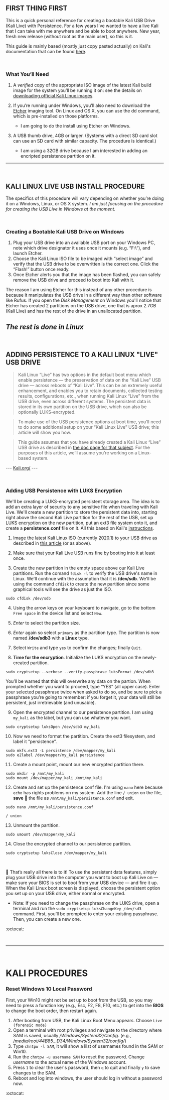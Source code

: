 ## FIRST THING FIRST

This is a quick personal reference for creating a bootable Kali USB Drive (Kali Live) with Persistence. For a few years I've wanted to have a live Kali that I can take with me anywhere and be able to boot anywhere. New year, fresh new release (without root as the main user), so this is it.

This guide is mainly based (mostly just copy pasted actually) on Kali's documentation that can be found [here](https://www.kali.org/docs/usb/kali-linux-live-usb-install/).

<br />

### What You’ll Need

1. A *verified* copy of the appropriate ISO image of the latest Kali build image for the system you’ll be running it on: see the details on [downloading official Kali Linux images](https://www.kali.org/docs/introduction/download-official-kali-linux-images/).

2. If you’re running under Windows, you’ll also need to download the [Etcher](https://www.balena.io/etcher/) imaging tool. On Linux and OS X, you can use the dd command, which is pre-installed on those platforms.
   - I am going to do the install using Etcher on Windows.

3. A USB thumb drive, 4GB or larger. (Systems with a direct SD card slot can use an SD card with similar capacity. The procedure is identical.)
   - I am using a 32GB drive because I am interested in adding an encripted persistence partition on it.

---

<br />

## KALI LINUX LIVE USB INSTALL PROCEDURE

The specifics of this procedure will vary depending on whether you’re doing it on a Windows, Linux, or OS X system.
*I am just focusing on the procedure for creating the USB Live in Windows at the moment.*

<br />

### Creating a Bootable Kali USB Drive on Windows

1. Plug your USB drive into an available USB port on your Windows PC, note which drive designator it uses once it mounts (e.g. “F:\“), and launch Etcher.
2. Choose the Kali Linux ISO file to be imaged with “select image” and verify that the USB drive to be overwritten is the correct one. Click the “Flash!” button once ready.
3. Once Etcher alerts you that the image has been flashed, you can safely remove the USB drive and proceed to boot into Kali with it.

The reason I am using Etcher for this instead of any other procedure is because it manipulates the USB drive in a different way than other software like Rufus. If you open the *Disk Management* on Windows you'll notice that Etcher has created 2 partitions on the USB drive, one that is aprox 2.7GB (Kali Live) and has the rest of the drive in an unallocated partition.

*The rest is done in Linux*
---

<br />

## ADDING PERSISTENCE TO A KALI LINUX "LIVE" USB DRIVE

> Kali Linux “Live” has two options in the default boot menu which enable persistence — the preservation of data on the “Kali Live” USB drive — across reboots of “Kali Live”. This can be an extremely useful enhancement, and enables you to retain documents, collected testing results, configurations, etc., when running Kali Linux “Live” from the USB drive, even across different systems. The persistent data is stored in its own partition on the USB drive, which can also be optionally LUKS-encrypted.

> To make use of the USB persistence options at boot time, you’ll need to do some additional setup on your “Kali Linux Live” USB drive; this article will show you how.

> This guide assumes that you have already created a Kali Linux “Live” USB drive as described in [the doc page for that subject](https://www.kali.org/docs/usb/kali-linux-live-usb-install/). For the purposes of this article, we’ll assume you’re working on a Linux-based system.

--- [Kali.org/](https://www.kali.org/docs/usb/kali-linux-live-usb-persistence/) ---

<br />

### Adding USB Persistence with LUKS Encryption

We'll be creating a LUKS-encrypted persistent storage area. The idea is to add an extra layer of security to any sensitive file when traveling with Kali Live. We'll create a new partition to store the persistent data into, starting right above the second Kali Live partition for the rest of the USB, set up LUKS encryption on the new partition, put an ext3 file system onto it, and create a **persistence.conf** file on it. All this based on Kali's [instructions](https://www.kali.org/docs/usb/kali-linux-live-usb-persistence/).

1. Image the latest Kali Linux ISO (currently 2020.1) to your USB drive as described in [this article](https://www.kali.org/docs/usb/kali-linux-live-usb-install/) (or as above).

2. Make sure that your Kali Live USB runs fine by booting into it at least once.

3. Create the new partition in the empty space above our Kali Live partitions. Run the comand `fdisk -l` to verify the USB drive's name in Linux. We'll continue with the assumption that it is **/dev/sdb**. We'll be using the command `cfdisk` to create the new partition since some graphical tools will see the drive as just the ISO.

```
sudo cfdisk /dev/sdb
```

4. Using the arrow keys on your keyboard to navigate, go to the bottom `Free space` in the device list and select `New`.

5. *Enter* to select the partition size.

6. *Enter* again so select `primary` as the partition type. The partition is now named **/dev/sdb3** with a **Linux** type.

7. Select `Write` and type `yes` to confirm the changes; finally `Quit`.

8. **Time for the encryption**. Initialize the LUKS encryption on the newly-created partition.
```
sudo cryptsetup --verbose --verify-passphrase luksFormat /dev/sdb3
```
You’ll be warned that this will overwrite any data on the partion. When prompted whether you want to proceed, type “YES” (all upper case). Enter your selected passphrase twice when asked to do so, and be sure to pick a passphrase you’re going to remember: if you forget it, your data will still be persistent, just irretrievable (and unusable).

9. Open the encrypted channel to our persistence partition. I am using `my_kali` as the label, but you can use whatever you want.
```
sudo cryptsetup luksOpen /dev/sdb3 my_kali
```

10. Now we need to format the partition. Create the ext3 filesystem, and label it “persistence”.
```
sudo mkfs.ext3 -L persistence /dev/mapper/my_kali
sudo e2label /dev/mapper/my_kali persistence
```

11. Create a mount point, mount our new encrypted partition there.
```
sudo mkdir -p /mnt/my_kali
sudo mount /dev/mapper/my_kali /mnt/my_kali
```

12. Create and set up the persistence.conf file. I'm using `nano` here because `echo` has rights problems on my system. Add the line `/ union` on the file, **save** :floppy_disk: the file as `/mnt/my_kali/persistence.conf` and exit.
```
sudo nano /mnt/my_kali/persistence.conf
```
```
/ union
```

13. Unmount the partition.
```
sudo umount /dev/mapper/my_kali
```

14. Close the encrypted channel to our persistence partition.
```
sudo cryptsetup luksClose /dev/mapper/my_kali
```

<br />

:tada: That’s really all there is to it! To use the persistent data features, simply plug your USB drive into the computer you want to boot up Kali Live on — make sure your BIOS is set to boot from your USB device — and fire it up. When the Kali Linux boot screen is displayed, choose the persistent option you set up on your USB drive, either normal or encrypted.

* Note: If you need to change the passphrase on the LUKS drive, open a terminal and run the `sudo cryptsetup luksChangeKey /dev/sd3` command. First, you’ll be prompted to enter your existing passphrase. Then, you can create a new one.

:octocat:

<br />

---
<br />

# KALI PROCEDURES #

### Reset Windows 10 Local Password

First, your Win10 might not be set up to boot from the USB, so you may need to press a function key (e.g., Esc, F2, F8, F10, etc.) to get into the **BIOS** to change the boot order, then restart again.
1. After booting from USB, the Kali Linux Boot Menu appears. Choose `Live (forensic mode)`
2. Open a terminal with root privileges and navigate to the directory where SAM is saved, usually */Windows/System32/Config*. (e.g., */media/root/44B85...D34/Windows/System32/config/*)
3. Type `chntpw -l SAM`, it will show a lilst of usernames found in the SAM or Win10.
4. Run the `chntpw -u username SAM` to reset the password. Change *username* to the actual name of the Windows account.
5. Press `1` to clear the user's password, then `q` to quit and finally `y` to save changes to the SAM.
6. Reboot and log into windows, the user should log in without a password now.

:octocat:
